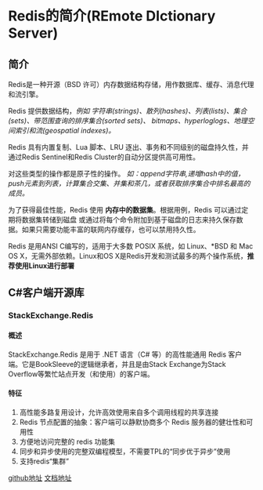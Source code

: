 # Redis的简介(REmote  DIctionary Server)

## 简介

Redis是一种开源（BSD 许可）内存数据结构存储，用作数据库、缓存、消息代理和流引擎。

Redis 提供数据结构，*例如 字符串(strings)、散列(hashes)、列表(lists)、集合(sets)、带范围查询的排序集合(sorted sets)、 bitmaps、hyperloglogs、地理空间索引和流(geospatial indexes)。*

Redis 具有内置复制、Lua 脚本、LRU 逐出、事务和不同级别的磁盘持久性，并通过Redis Sentinel和Redis Cluster的自动分区提供高可用性。

对这些类型的操作都是原子性的操作。
*如：append字符串,递增hash中的值，push元素到列表，计算集合交集、并集和茶几，或者获取排序集合中排名最高的成员。*

为了获得最佳性能，Redis 使用 **内存中的数据集**。根据用例，Redis 可以通过定期将数据集转储到磁盘 或通过将每个命令附加到基于磁盘的日志来持久保存数据。如果只需要功能丰富的联网内存缓存，也可以禁用持久性。

Redis 是用ANSI C编写的，适用于大多数 POSIX 系统，如 Linux、*BSD 和 Mac OS X，无需外部依赖。Linux和OS X是Redis开发和测试最多的两个操作系统，**推荐使用Linux进行部署**

## C#客户端开源库

### StackExchange.Redis

#### 概述

 StackExchange.Redis 是用于 .NET 语言（C# 等）的高性能通用 Redis 客户端。它是BookSleeve的逻辑继承者，并且是由Stack Exchange为Stack Overflow等繁忙站点开发（和使用）的客户端。

#### 特征

1. 高性能多路复用设计，允许高效使用来自多个调用线程的共享连接
2. Redis 节点配置的抽象：客户端可以静默协商多个 Redis 服务器的健壮性和可用性
3. 方便地访问完整的 redis 功能集
4. 同步和异步使用的完整双编程模型，不需要TPL的“同步优于异步”使用
5. 支持redis“集群” 

[github地址](https://github.com/StackExchange/StackExchange.Redis)
[文档地址](https://stackexchange.github.io/StackExchange.Redis/)
